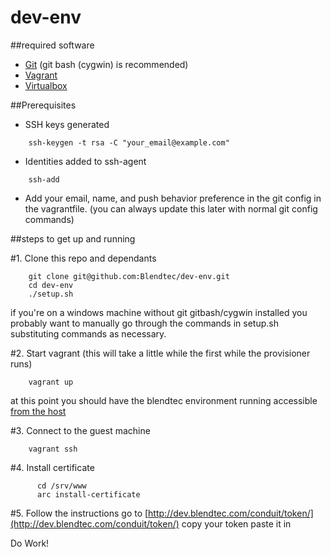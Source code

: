 dev-env
=======

##required software

*  [Git](http://git-scm.com/downloads) (git bash (cygwin) is recommended)
*  [Vagrant](http://downloads.vagrantup.com)
*  [Virtualbox](https://www.virtualbox.org/wiki/Downloads)

##Prerequisites
*  SSH keys generated
```shell
    ssh-keygen -t rsa -C "your_email@example.com"
```
*  Identities added to ssh-agent
```shell
    ssh-add
```
*  Add your email, name, and push behavior preference in the git config in the vagrantfile. (you can always update this later with
normal git config commands)


##steps to get up and running

#1. Clone this repo and dependants
```shell
    git clone git@github.com:Blendtec/dev-env.git
    cd dev-env
    ./setup.sh
```
if you're on a windows machine without git gitbash/cygwin installed you probably want to manually
go through the commands in setup.sh substituting commands as necessary.

#2. Start vagrant (this will take a little while the first while the provisioner runs)
```shell
    vagrant up
```
at this point you should have the blendtec environment running accessible [from the host](http://localhost:8081)

#3. Connect to the guest machine

```shell
    vagrant ssh
```

#4. Install certificate
```shell
      cd /srv/www
      arc install-certificate
```

#5. Follow the instructions
go to [http://dev.blendtec.com/conduit/token/](http://dev.blendtec.com/conduit/token/) copy your token
paste it in


Do Work!
